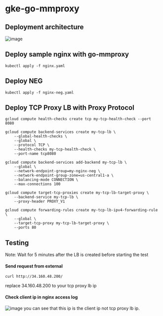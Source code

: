 # gke-go-mmproxy

## Deployment architecture
![image](https://user-images.githubusercontent.com/8756642/233600351-1b1f0721-8387-4170-9cb6-e1c490f4d050.png)


## Deploy sample nginx with go-mmproxy
```
kubectl apply -f nginx.yaml
```

## Deploy NEG
```
kubectl apply -f nginx-neg.yaml
```

## Deploy TCP Proxy LB with Proxy Protocol
```
gcloud compute health-checks create tcp my-tcp-health-check --port 8080

gcloud compute backend-services create my-tcp-lb \
    --global-health-checks \
    --global \
    --protocol TCP \
    --health-checks my-tcp-health-check \
    --port-name tcp8080

gcloud compute backend-services add-backend my-tcp-lb \
    --global \
    --network-endpoint-group=my-nginx-neg \
    --network-endpoint-group-zone=us-central1-a \
    --balancing-mode CONNECTION \
    --max-connections 100    

gcloud compute target-tcp-proxies create my-tcp-lb-target-proxy \
    --backend-service my-tcp-lb \
    --proxy-header PROXY_V1

gcloud compute forwarding-rules create my-tcp-lb-ipv4-forwarding-rule \
    --global \
    --target-tcp-proxy my-tcp-lb-target-proxy \
    --ports 80
```

## Testing
Note: Wait for 5 minutes after the LB is created before starting the test
#### Send request from external
```
curl http://34.160.48.200/
```
replace 34.160.48.200 to your tcp proxy lb ip
#### Check client ip in nginx access log
![image](https://user-images.githubusercontent.com/8756642/233582055-8386ab5b-2955-4450-b76f-09a3f017bbbd.png)
you can see that this ip is the client ip not tcp proxy lb ip.
